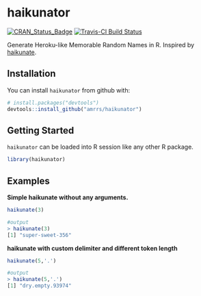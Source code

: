 # haikunator

[![CRAN_Status_Badge](http://www.r-pkg.org/badges/version/haikunator)](https://cran.r-project.org/package=haikunator) [![Travis-CI Build Status](https://travis-ci.org/amrrs/haikunator.svg?branch=master)](https://travis-ci.org/amrrs/haikunator)

Generate Heroku-like Memorable Random Names in R. Inspired by [haikunate](https://github.com/usmanbashir/haikunator).

## Installation

You can install `haikunator` from github with:


``` r
# install.packages("devtools")
devtools::install_github("amrrs/haikunator")
```

## Getting Started

`haikunator` can be loaded into R session like any other R package. 

``` r
library(haikunator)
```

## Examples

**Simple haikunate without any arguments.**

``` r
haikunate(3)

#output
> haikunate(3)
[1] "super-sweet-356"
```
**haikunate with custom delimiter and different token length** 

``` r
haikunate(5,'.')

#output
> haikunate(5,'.')
[1] "dry.empty.93974"
```
